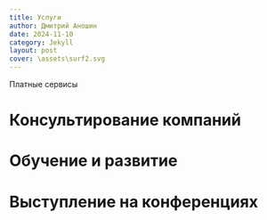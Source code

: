 ```yaml
---
title: Услуги
author: Дмитрий Аношин
date: 2024-11-10
category: Jekyll
layout: post
cover: \assets\surf2.svg
---
```


Платные сервисы

# Консультирование компаний

# Обучение и развитие

# Выступление на конференциях

